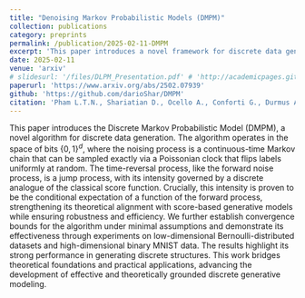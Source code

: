 ```yaml
---
title: "Denoising Markov Probabilistic Models (DMPM)"
collection: publications
category: preprints
permalink: /publication/2025-02-11-DMPM
excerpt: 'This paper introduces a novel framework for discrete data generation on the hypercube $\{0, 1\}^d$. We establish theoretical and methodological alignment with classical continuous score-based modesls. We demonstrate the effectiveness of this approach on low and high dimensional datasets (Binary MNIST), beating other state-of-the-art methods like Discrete Flow Matching'
date: 2025-02-11
venue: 'arxiv'
# slidesurl: '/files/DLPM_Presentation.pdf' # 'http://academicpages.github.io/files/slides1.pdf'
paperurl: 'https://www.arxiv.org/abs/2502.07939'
github: 'https://github.com/darioShar/DMPM'
citation: 'Pham L.T.N., Shariatian D., Ocello A., Conforti G., Durmus A.O. (2025). Denoising Markov Probabilistic Models. ArXiv, abs/2502.07939.'
---
```


This paper introduces the Discrete Markov Probabilistic Model (DMPM), a novel algorithm for discrete data generation. The algorithm operates in the space of bits $\{0,1\}^d$, where the noising process is a continuous-time Markov chain that can be sampled exactly via a Poissonian clock that flips labels uniformly at random. The time-reversal process, like the forward noise process, is a jump process, with its intensity governed by a discrete analogue of the classical score function. Crucially, this intensity is proven to be the conditional expectation of a function of the forward process, strengthening its theoretical alignment with score-based generative models while ensuring robustness and efficiency. We further establish convergence bounds for the algorithm under minimal assumptions and demonstrate its effectiveness through experiments on low-dimensional Bernoulli-distributed datasets and high-dimensional binary MNIST data. The results highlight its strong performance in generating discrete structures. This work bridges theoretical foundations and practical applications, advancing the development of effective and theoretically grounded discrete generative modeling.